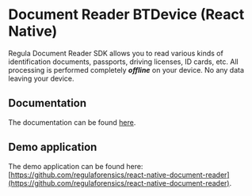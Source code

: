 # Document Reader BTDevice (React Native)

Regula Document Reader SDK allows you to read various kinds of identification documents, passports, driving licenses, ID cards, etc. All processing is performed completely  _**offline**_  on your device. No any data leaving your device.

## Documentation

The documentation can be found [here](https://docs.regulaforensics.com/develop/doc-reader-sdk/mobile/react-native).

## Demo application
The demo application can be found here: [https://github.com/regulaforensics/react-native-document-reader](https://github.com/regulaforensics/react-native-document-reader).
